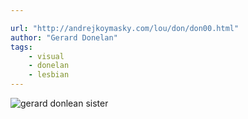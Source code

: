 ```yaml
---

url: "http://andrejkoymasky.com/lou/don/don00.html"
author: "Gerard Donelan"
tags:
    - visual
    - donelan
    - lesbian
---
```

![gerard donlean sister](/images/art/gerard-donlean-sister.jpg)
